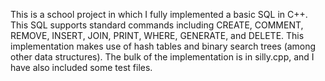 This is a school project in which I fully implemented a basic SQL in C++. This SQL supports standard commands including CREATE, COMMENT, REMOVE, INSERT, JOIN, PRINT, WHERE, GENERATE, and DELETE. This implementation makes use of hash tables and binary search trees (among other data structures).
The bulk of the implementation is in silly.cpp, and I have also included some test files.
